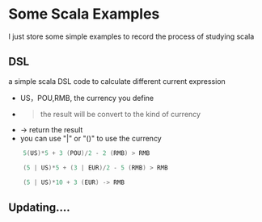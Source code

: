 # Some Scala Examples
I just store some simple examples to record the process of studying scala

## DSL 

 a simple scala DSL code to calculate  different current expression
 
 - US，POU,RMB, the currency you define
 - > the result will be convert to the kind of currency
 - -> return the result
 - you can use "|" or "()" to use the currency
 
 ```scala   
     5(US)*5 + 3 (POU)/2 - 2 (RMB) > RMB

     (5 | US)*5 + (3 | EUR)/2 - 5 (RMB) > RMB

     (5 | US)*10 + 3 (EUR) -> RMB 
 ```

## Updating....


